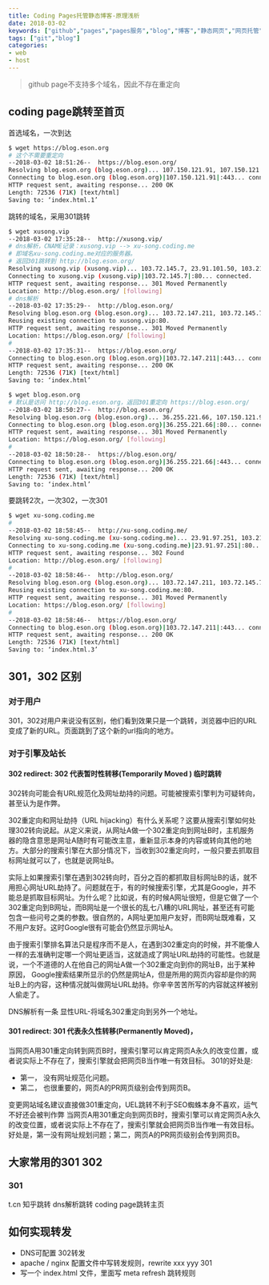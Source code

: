```yaml
---
title: Coding Pages托管静态博客-原理浅析
date: 2018-03-02
keywords: ["github","pages","pages服务","blog","博客","静态网页","网页托管","免费","自定义域名","Jekyll"]
tags: ["git","blog"]
categories:
- web
- host
---
```








> github page不支持多个域名，因此不存在重定向





## coding page跳转至首页


首选域名，一次到达

```sh
$ wget https://blog.eson.org
# 这个不需要重定向
--2018-03-02 18:51:26--  https://blog.eson.org/
Resolving blog.eson.org (blog.eson.org)... 107.150.121.91, 107.150.121.231, 103.72.147.89, ...
Connecting to blog.eson.org (blog.eson.org)|107.150.121.91|:443... connected.
HTTP request sent, awaiting response... 200 OK
Length: 72536 (71K) [text/html]
Saving to: ‘index.html.1’


```
跳转的域名，采用301跳转

```sh
$ wget xusong.vip
--2018-03-02 17:35:28--  http://xusong.vip/
# dns解析，CNAME记录：xusong.vip --> xu-song.coding.me
# 即域名xu-song.coding.me对应的服务器。
# 返回301跳转到 http://blog.eson.org/
Resolving xusong.vip (xusong.vip)... 103.72.145.7, 23.91.101.50, 103.218.240.147, ...
Connecting to xusong.vip (xusong.vip)|103.72.145.7|:80... connected.
HTTP request sent, awaiting response... 301 Moved Permanently
Location: http://blog.eson.org/ [following]
# dns解析
--2018-03-02 17:35:29--  http://blog.eson.org/
Resolving blog.eson.org (blog.eson.org)... 103.72.147.211, 103.72.145.7, 23.91.101.50, ...
Reusing existing connection to xusong.vip:80.
HTTP request sent, awaiting response... 301 Moved Permanently
Location: https://blog.eson.org/ [following]
#
--2018-03-02 17:35:31--  https://blog.eson.org/
Connecting to blog.eson.org (blog.eson.org)|103.72.147.211|:443... connected.
HTTP request sent, awaiting response... 200 OK
Length: 72536 (71K) [text/html]
Saving to: ‘index.html’


```


```sh
$ wget blog.eson.org
# 默认是访问 http://blog.eson.org，返回301重定向 https://blog.eson.org/
--2018-03-02 18:50:27--  http://blog.eson.org/
Resolving blog.eson.org (blog.eson.org)... 36.255.221.66, 107.150.121.91, 107.150.121.231, ...
Connecting to blog.eson.org (blog.eson.org)|36.255.221.66|:80... connected.
HTTP request sent, awaiting response... 301 Moved Permanently
Location: https://blog.eson.org/ [following]
#
--2018-03-02 18:50:28--  https://blog.eson.org/
Connecting to blog.eson.org (blog.eson.org)|36.255.221.66|:443... connected.
HTTP request sent, awaiting response... 200 OK
Length: 72536 (71K) [text/html]
Saving to: ‘index.html’


```



要跳转2次，一次302，一次301
```sh
$ wget xu-song.coding.me
#
--2018-03-02 18:58:45--  http://xu-song.coding.me/
Resolving xu-song.coding.me (xu-song.coding.me)... 23.91.97.251, 103.218.241.74, 103.72.147.211, ...
Connecting to xu-song.coding.me (xu-song.coding.me)|23.91.97.251|:80... connected.
HTTP request sent, awaiting response... 302 Found
Location: http://blog.eson.org/ [following]
#
--2018-03-02 18:58:46--  http://blog.eson.org/
Resolving blog.eson.org (blog.eson.org)... 103.72.147.211, 103.72.145.7, 23.91.101.50, ...
Reusing existing connection to xu-song.coding.me:80.
HTTP request sent, awaiting response... 301 Moved Permanently
Location: https://blog.eson.org/ [following]
#
--2018-03-02 18:58:46--  https://blog.eson.org/
Connecting to blog.eson.org (blog.eson.org)|103.72.147.211|:443... connected.
HTTP request sent, awaiting response... 200 OK
Length: 72536 (71K) [text/html]
Saving to: ‘index.html.3’


```

## 301，302 区别

### 对于用户
301，302对用户来说没有区别，他们看到效果只是一个跳转，浏览器中旧的URL变成了新的URL。页面跳到了这个新的url指向的地方。


### 对于引擎及站长

#### 302 redirect: 302 代表暂时性转移(Temporarily Moved ) 临时跳转

302转向可能会有URL规范化及网址劫持的问题。可能被搜索引擎判为可疑转向，甚至认为是作弊。

302重定向和网址劫持（URL hijacking）有什么关系呢？这要从搜索引擎如何处理302转向说起。从定义来说，从网址A做一个302重定向到网址B时，主机服务器的隐含意思是网址A随时有可能改主意，重新显示本身的内容或转向其他的地方。大部分的搜索引擎在大部分情况下，当收到302重定向时，一般只要去抓取目标网址就可以了，也就是说网址B。

实际上如果搜索引擎在遇到302转向时，百分之百的都抓取目标网址B的话，就不用担心网址URL劫持了。问题就在于，有的时候搜索引擎，尤其是Google，并不能总是抓取目标网址。为什么呢？比如说，有的时候A网址很短，但是它做了一个302重定向到B网址，而B网址是一个很长的乱七八糟的URL网址，甚至还有可能包含一些问号之类的参数。很自然的，A网址更加用户友好，而B网址既难看，又不用户友好。这时Google很有可能会仍然显示网址A。

由于搜索引擎排名算法只是程序而不是人，在遇到302重定向的时候，并不能像人一样的去准确判定哪一个网址更适当，这就造成了网址URL劫持的可能性。也就是说，一个不道德的人在他自己的网址A做一个302重定向到你的网址B，出于某种原因， Google搜索结果所显示的仍然是网址A，但是所用的网页内容却是你的网址B上的内容，这种情况就叫做网址URL劫持。你辛辛苦苦所写的内容就这样被别人偷走了。


DNS解析有一条 显性URL-将域名302重定向到另外一个地址。

#### 301 redirect: 301 代表永久性转移(Permanently Moved)，

当网页A用301重定向转到网页B时，搜索引擎可以肯定网页A永久的改变位置，或者说实际上不存在了，搜索引擎就会把网页B当作唯一有效目标。
301的好处是:

- 第一， 没有网址规范化问题。
- 第二， 也很重要的，网页A的PR网页级别会传到网页B。


变更网站域名建议直接做301重定向，UEL跳转不利于SEO蜘蛛本身不喜欢，运气不好还会被判作弊
当网页A用301重定向到网页B时，搜索引擎可以肯定网页A永久的改变位置，或者说实际上不存在了，搜索引擎就会把网页B当作唯一有效目标。
好处是，第一没有网址规划问题；第二，网页A的PR网页级别会传到网页B。


## 大家常用的301 302

### 301
t.cn
知乎跳转
dns解析跳转
coding page跳转主页


## 如何实现转发

- DNS可配置 302转发
- apache / nginx 配置文件中写转发规则，rewrite xxx yyy 301
- 写一个 index.html 文件，里面写 meta refresh 跳转规则
